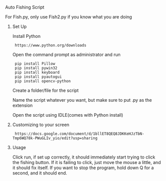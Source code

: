 Auto Fishing Script

For Fish.py, only use Fish2.py if you know what you are doing

1. Set Up

	Install Python

 		https://www.python.org/downloads

	Open the command prompt as administrator and run

		pip install Pillow
		pip install pywin32
		pip install keyboard
		pip install pyautogui
		pip install opencv-python
		
	Create a folder/file for the script
	
	Name the script whatever you want, but make sure to put .py as the extension
	
	Open the script using IDLE(comes with Python install)


2. Customizing to your screen

		https://docs.google.com/document/d/1bllET8QEQ8JDKKeHJzTbN-Tmp6WQ78k-PWuGLIv_yio/edit?usp=sharing

3. Usage

	Click run, if set up correctly, it should immediately start trying to click the fishing button. If it is failing to click, just move the mouse a little, and it should fix itself.
	If you want to stop the program, hold down Q for a second, and it should end.

	
